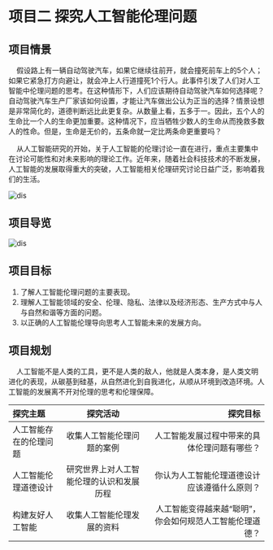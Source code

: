 # 项目二   探究人工智能伦理问题

## 项目情景

&nbsp;&nbsp;&nbsp;&nbsp;假设路上有一辆自动驾驶汽车，如果它继续往前开，就会撞死前车上的5个人；如果它紧急打方向避让，就会冲上人行道撞死1个行人。此事件引发了人们对人工智能中伦理问题的思考。在这种情形下，人们应该期待自动驾驶汽车如何选择呢？自动驾驶汽车生产厂家该如何设置，才能让汽车做出公认为正当的选择？情景设想是非常简化的，道德判断远比此更复杂。从数量上看，五多于一。因此，五个人的生命比一个人的生命更加重要。这种情况下，应当牺牲少数人的生命从而挽救多数人的性命。但是，生命是无价的，五条命就一定比两条命更重要吗？

&nbsp;&nbsp;&nbsp;&nbsp;从人工智能研究的开始，关于人工智能的伦理讨论一直在进行，重点主要集中在讨论可能性和对未来影响的理论工作。近年来，随着社会科技技术的不断发展，人工智能的发展取得重大的突破，人工智能相关伦理研究讨论日益广泛，影响着我们的生活。

![dis](../../images/threh/xm2/qjdr.png)

## 项目导览

![dis](../../images/threh/xm2/xmdl.png)

## 项目目标

1. 了解人工智能伦理问题的主要表现。
2. 理解人工智能领域的安全、伦理、隐私、法律以及经济形态、生产方式中与人与自然和谐等方面的问题。
3. 以正确的人工智能伦理导向思考人工智能未来的发展方向。

## 项目规划

&nbsp;&nbsp;&nbsp;&nbsp;人工智能不是人类的工具，更不是人类的敌人，他就是人类本身，是人类文明进化的表现，从碳基到硅基，从自然进化到自我进化，从顺从环境到改造环境。人工智能的发展离不开对伦理的思考和伦理保障。

|探究主题|探究活动|探究目标|
|:-|:-:|-:|
|人工智能存在的伦理问题|收集人工智能伦理问题的案例|人工智能发展过程中带来的具体伦理问题有哪些？|
|人工智能伦理道德设计|研究世界上对人工智能伦理的认识和发展历程|你认为人工智能伦理道德设计应该遵循什么原则？|
|构建友好人工智能|收集人工智能伦理发展的资料|人工智能变得越来越“聪明”，你会如何规范人工智能伦理道德？|